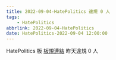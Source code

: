 ```yaml
---
title: 2022-09-04-HatePolitics 違規 0 人
tags:
    - HatePolitics
abbrlink: 2022-09-04-HatePolitics
date: HatePolitics-2022-09-04 12:00:00
---
```

HatePolitics 板 [板規連結](https://www.ptt.cc/bbs/HatePolitics/M.1617115262.A.D60.html)
昨天違規 0 人
